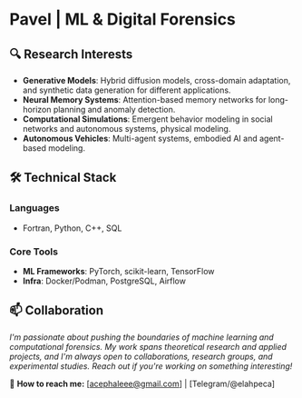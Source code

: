 # Pavel | ML & Digital Forensics

## 🔍 Research Interests   
- **Generative Models**: Hybrid diffusion models, cross-domain adaptation, and synthetic data generation for different applications.
- **Neural Memory Systems**: Attention-based memory networks for long-horizon planning and anomaly detection.
- **Computational Simulations**: Emergent behavior modeling in social networks and autonomous systems, physical modeling.
- **Autonomous Vehicles**: Multi-agent systems, embodied AI and agent-based modeling.

## 🛠️ Technical Stack
### Languages
- Fortran, Python, C++, SQL

### Core Tools
- **ML Frameworks**: PyTorch, scikit-learn, TensorFlow
- **Infra**: Docker/Podman, PostgreSQL, Airflow

## 📫 Collaboration

*I'm passionate about pushing the boundaries of machine learning and computational forensics. My work spans theoretical research and applied projects, and I'm always open to collaborations, research groups, and experimental studies. Reach out if you're working on something interesting!*

📧 **How to reach me:** [acephaleee@gmail.com] | [Telegram/@elahpeca]
